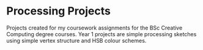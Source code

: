 # Processing Projects
Projects created for my coursework assignments for the BSc Creative Computing degree courses.
Year 1 projects are simple processing sketches using simple vertex structure and HSB colour schemes.
